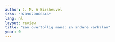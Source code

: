 ```yaml
---
author: J. M. A Biesheuvel
isbn: "9789070066666"
lang: nl
layout: review
title: "Een overtollig mens: En andere verhalen"
year: 0
---
```

